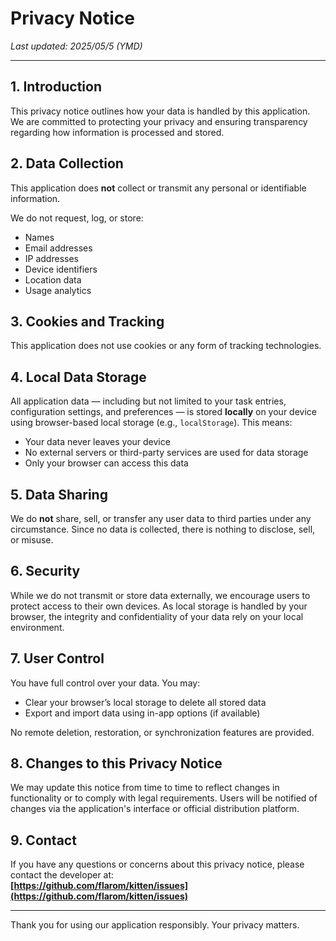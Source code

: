 Privacy Notice
==============

_Last updated: 2025/05/5 (YMD)_

* * *

1\. Introduction
----------------

This privacy notice outlines how your data is handled by this application. We are committed to protecting your privacy and ensuring transparency regarding how information is processed and stored.

2\. Data Collection
-------------------

This application does **not** collect or transmit any personal or identifiable information.

We do not request, log, or store:

*   Names
*   Email addresses
*   IP addresses
*   Device identifiers
*   Location data
*   Usage analytics

3\. Cookies and Tracking
------------------------

This application does not use cookies or any form of tracking technologies.

4\. Local Data Storage
----------------------

All application data — including but not limited to your task entries, configuration settings, and preferences — is stored **locally** on your device using browser-based local storage (e.g., `localStorage`). This means:

*   Your data never leaves your device
*   No external servers or third-party services are used for data storage
*   Only your browser can access this data

5\. Data Sharing
----------------

We do **not** share, sell, or transfer any user data to third parties under any circumstance. Since no data is collected, there is nothing to disclose, sell, or misuse.

6\. Security
------------

While we do not transmit or store data externally, we encourage users to protect access to their own devices. As local storage is handled by your browser, the integrity and confidentiality of your data rely on your local environment.

7\. User Control
----------------

You have full control over your data. You may:

*   Clear your browser’s local storage to delete all stored data
*   Export and import data using in-app options (if available)

No remote deletion, restoration, or synchronization features are provided.

8\. Changes to this Privacy Notice
----------------------------------

We may update this notice from time to time to reflect changes in functionality or to comply with legal requirements. Users will be notified of changes via the application's interface or official distribution platform.

9\. Contact
-----------

If you have any questions or concerns about this privacy notice, please contact the developer at:  
**[https://github.com/flarom/kitten/issues](https://github.com/flarom/kitten/issues)**

* * *

Thank you for using our application responsibly. Your privacy matters.